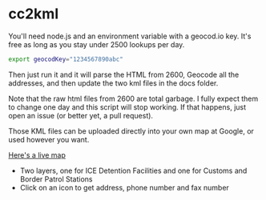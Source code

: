 # cc2kml

You'll need node.js and an environment variable with a geocod.io key. It's free as long as you stay under 2500 lookups per day.

````bash
export geocodKey="1234567890abc"
````

Then just run it and it will parse the HTML from 2600, Geocode all the addresses, and then update the two kml files in the docs folder.

Note that the raw html files from 2600 are total garbage. I fully expect them to change one day and this script will stop working. If that happens, just open an issue (or better yet, a pull request).

Those KML files can be uploaded directly into your own map at Google, or used however you want.

[Here's a live map](https://t.co/hDRTbMlcWd)
* Two layers, one for ICE Detention Facilities and one for Customs and Border Patrol Stations
* Click on an icon to get address, phone number and fax number
